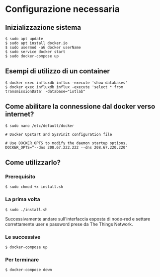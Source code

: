# Configurazione necessaria

## Inizializzazione sistema
```
$ sudo apt update
$ sudo apt install docker.io
$ sudo usermod -aG docker userName
$ sudo service docker start
$ sudo docker-compose up
```

## Esempi di utilizzo di un container

```
$ docker exec influxdb influx -execute 'show databases'
$ docker exec influxdb influx -execute 'select * from transmissionData' -database="iotlab"
```


## Come abilitare la connessione dal docker verso internet?

```
$ sudo nano /etc/default/docker
```

```
# Docker Upstart and SysVinit configuration file

# Use DOCKER_OPTS to modify the daemon startup options.
DOCKER_OPTS="--dns 208.67.222.222 --dns 208.67.220.220"
```

## Come utilizzarlo?

### Prerequisito

```
$ sudo chmod +x install.sh
```

### La prima volta

```
$ sudo ./install.sh
```

Successivamente andare sull'interfaccia esposta di node-red e settare correttamente user e password prese da The Things Network.

### Le successive

```
$ docker-compose up
```

### Per terminare 

```
$ docker-compose down
```
 

